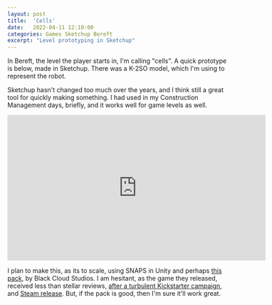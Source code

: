 ```yaml
---
layout: post
title:  'Cells'
date:   2022-04-11 12:10:00
categories: Games Sketchup Bereft
excerpt: "Level prototyping in Sketchup"
---
```


In Bereft, the level the player starts in, I'm calling "cells". A quick prototype is below, made in
Sketchup. There was a K-2SO model, which I'm using to represent the robot.

Sketchup hasn't changed too much over the years, and I think still a great tool for quickly making
something. I had used in my Construction Management days, briefly, and it works well for game levels
as well.

<iframe src="https://embed-3dwarehouse.sketchup.com/embed/c3c70f1d-215d-48a5-8e48-942575582e1e" frameborder="0" scrolling="no" marginheight="0" marginwidth="0" width="580" height="326" allowfullscreen></iframe>

I plan to make this, as its to scale, using SNAPS in Unity and perhaps [this pack](https://assetstore.unity.com/packages/3d/environments/sci-fi/sci-fi-level-kit-aaa-urp-174900), by Black Cloud Studios. I am hesitant,
as the game they released, received less than stellar reviews, [after a turbulent Kickstarter campaign](https://www.kickstarter.com/projects/blackcloudstudios/after-reset-rpg-rebooted), and [Steam release](https://store.steampowered.com/app/335850/After_Reset_RPG/). But, if the pack is good, then I'm sure it'll work great.